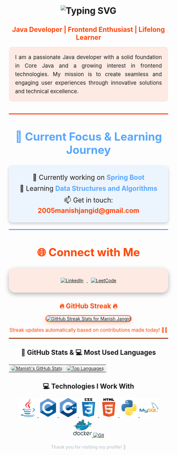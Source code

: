 <h1 align="center"> 
  <img src="https://readme-typing-svg.herokuapp.com/?font=Alice&size=40&center=true&vCenter=true&width=500&height=70&duration=4000&lines=Welcome!+I'm+Manish+Jangid" alt="Typing SVG">
</h1>
  
<h2 align="center" style="color: #FF4500;">Java Developer | Frontend Enthusiast | Lifelong Learner</h2>

<p align="center" style="max-width: 800px; margin: 0 auto; font-size: 1.2em; line-height: 1.6; text-align: justify; padding: 20px; border-radius: 10px; background: rgba(255, 69, 0, 0.1);">
  I am a passionate Java developer with a solid foundation in Core Java and a growing interest in frontend technologies. My mission is to create seamless and engaging user experiences through innovative solutions and technical excellence.
</p>
 
<br>
 











<hr style="border: none; height: 3px; background: #FF4500; margin: 20px 0;"/>

<!-- Current Project, Learning Journey & Get in Touch Section -->
<h2 align="center" style="color: #58a6ff; font-size: 2.5em;">🚀 Current Focus & Learning Journey</h2>

<ul style="font-size: 1.5em; list-style-type: none; padding: 0; text-align: center; background: rgba(88, 166, 255, 0.1); border-radius: 10px; padding: 15px; box-shadow: 0 4px 10px rgba(0, 0, 0, 0.2);">
  <li style="margin: 10px 0;">🔭 Currently working on <strong style="color: #58a6ff;">Spring Boot</strong></li>
  <li style="margin: 10px 0;">🌱 Learning <strong style="color: #58a6ff;">Data Structures and Algorithms</strong></li>
  <li style="margin: 10px 0;">📫 Get in touch: <strong><a href="mailto:2005manishjangid@gmail.com" style="color: #FF4500; text-decoration: none;">2005manishjangid@gmail.com</a></strong></li>
</ul>

<hr style="border: none; height: 3px; background: #58a6ff; margin: 20px 0;"/>

<!-- Connect with Me Section -->
<h2 align="center" style="color: #FF4500; font-size: 2.5em;">🌐 Connect with Me</h2>

<p align="center" style="background: rgba(255, 69, 0, 0.1); border-radius: 20px; padding: 20px; box-shadow: 0 5px 15px rgba(0, 0, 0, 0.3);">
  <a href="https://linkedin.com/in/manishjangid2005" target="_blank" rel="noreferrer">
    <img src="https://raw.githubusercontent.com/rahuldkjain/github-profile-readme-generator/master/src/images/icons/Social/linked-in-alt.svg" alt="LinkedIn" width="50" height="50" style="margin: 10px;"/>
  </a>
  <a href="https://www.leetcode.com/manishjangid2005" target="_blank" rel="noreferrer">
    <img src="https://raw.githubusercontent.com/rahuldkjain/github-profile-readme-generator/master/src/images/icons/Social/leet-code.svg" alt="LeetCode" width="50" height="50" style="margin: 10px;"/>
  </a>
</p>






























<!-- GitHub Streak Section -->
<h2 align="center" style="color: #FF4500;">🔥 GitHub Streak 🔥</h2>
<p align="center">
  <a href="https://github.com/manishjangid2005">
    <img src="https://github-readme-streak-stats.herokuapp.com/?user=manishjangid2005&theme=transparent&hide_border=true&date_format=M%20j%5B%2C%20Y%5D" 
         alt="GitHub Streak Stats for Manish Jangid"  
         width="400" 
         style="border-radius: 10px; border: 2px solid #FF4500; box-shadow: 0 4px 15px rgba(255, 69, 0, 0.3);" />
  </a>
</p>
<p align="center" style="font-size: 1.1em; color: #FF4500;">
  Streak updates automatically based on contributions made today! 🚀✨
</p>
<hr style="border-top: 2px solid #FF4500;" />























<!-- GitHub Stats and Top Languages Section -->
<h2 align="center">🚀 GitHub Stats & 💻 Most Used Languages</h2>

<table align="center">
  <tr>
    <!-- GitHub Stats -->
    <td>
      <a href="https://github.com/manishjangid2005">
        <img src="https://github-readme-stats.vercel.app/api?username=manishjangid2005&show_icons=true&theme=dark&hide_border=true&count_private=true&include_all_commits=true&v=2" 
             alt="Manish's GitHub Stats" 
             width="400" 
             style="border-radius: 10px; box-shadow: 0 4px 15px rgba(0, 0, 0, 0.3);" />
      </a>
    </td>
    <!-- Most Used Languages -->
    <td>
      <a href="https://github.com/manishjangid2005">
        <img src="https://github-readme-stats.vercel.app/api/top-langs/?username=manishjangid2005&layout=compact&theme=dark&hide_border=true&langs_count=10&card_width=400&v=2" 
             alt="Top Languages" 
             width="400" 
             style="border-radius: 10px; box-shadow: 0 4px 15px rgba(0, 0, 0, 0.3);" />
      </a>
    </td>
  </tr>
</table>




























<!-- Languages & Tools Section - Icons Only -->
<h2 align="center">💻 Technologies I Work With</h2>
<p align="center">
  <a href="https://www.java.com" target="_blank" rel="noreferrer">
    <img src="https://raw.githubusercontent.com/devicons/devicon/master/icons/java/java-original.svg" alt="Java" width="60" height="60"/>
  </a>
  <a href="https://www.cprogramming.com/" target="_blank" rel="noreferrer">
    <img src="https://raw.githubusercontent.com/devicons/devicon/master/icons/c/c-original.svg" alt="C" width="60" height="60"/>
  </a>
  <a href="https://www.w3schools.com/cpp/" target="_blank" rel="noreferrer">
    <img src="https://raw.githubusercontent.com/devicons/devicon/master/icons/cplusplus/cplusplus-original.svg" alt="C++" width="60" height="60"/>
  </a>
  <a href="https://www.w3schools.com/css/" target="_blank" rel="noreferrer">
    <img src="https://raw.githubusercontent.com/devicons/devicon/master/icons/css3/css3-original-wordmark.svg" alt="CSS" width="60" height="60"/>
  </a>
  <a href="https://www.w3.org/html/" target="_blank" rel="noreferrer">
    <img src="https://raw.githubusercontent.com/devicons/devicon/master/icons/html5/html5-original-wordmark.svg" alt="HTML" width="60" height="60"/>
  </a>
  <a href="https://www.python.org" target="_blank" rel="noreferrer">
    <img src="https://raw.githubusercontent.com/devicons/devicon/master/icons/python/python-original.svg" alt="Python" width="60" height="60"/>
  </a>
  <a href="https://www.mysql.com/" target="_blank" rel="noreferrer">
    <img src="https://raw.githubusercontent.com/devicons/devicon/master/icons/mysql/mysql-original-wordmark.svg" alt="MySQL" width="60" height="60"/>
  </a>
  <a href="https://www.docker.com/" target="_blank" rel="noreferrer">
    <img src="https://raw.githubusercontent.com/devicons/devicon/master/icons/docker/docker-original-wordmark.svg" alt="Docker" width="60" height="60"/>
  </a>
  <a href="https://git-scm.com/" target="_blank" rel="noreferrer">
    <img src="https://www.vectorlogo.zone/logos/git-scm/git-scm-icon.svg" alt="Git" width="60" height="60"/>
  </a>
</p>
























<!-- Footer Section -->
<h4 align="center" style="color: #c9d1d9; font-size: 1em;">Thank you for visiting my profile! 🌟</h4>
